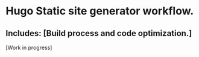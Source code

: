 # Hugo Static site generator workflow.

## Includes: [Build process and code optimization.]

[Work in progress]
